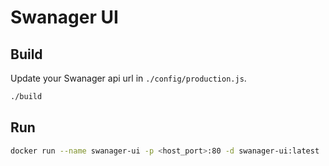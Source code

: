 # Swanager UI

## Build

Update your Swanager api url in `./config/production.js`.

```bash
./build
```

## Run

```bash
docker run --name swanager-ui -p <host_port>:80 -d swanager-ui:latest
```

